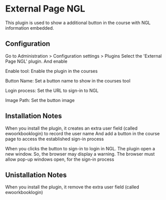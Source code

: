 External Page NGL
=================

This plugin is used to show a additional button in the course with NGL information embedded.

Configuration
-------------

Go to Administration > Configuration settings > Plugins
Select the 'External Page NGL' plugin. And enable

Enable tool: Enable the plugin in the courses

Button Name: Set a button name to show in the courses tool

Login process: Set the URL to sign-in to NGL

Image Path: Set the button image

Installation Notes
------------------

When you install the plugin, it creates an extra user field (called ewoorkbooklogin) to record the user name
And add a button in the course page to access the established sign-in process

When you clicks the button to sign-in to login in NGL. The plugin open a new window. So, the browser may display a warning.
The browser must allow pop-up windows open, for the sign-in process

Unistallation Notes
-------------------

When you install the plugin, it remove the extra user field (called ewoorkbooklogin)